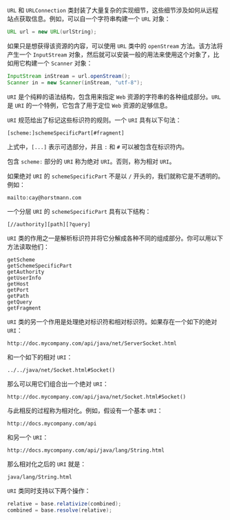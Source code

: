 `URL` 和 `URLConnection` 类封装了大量复杂的实现细节，这些细节涉及如何从远程站点获取信息。例如，可以自一个字符串构建一个 `URL` 对象：

```java
URL url = new URL(urlString);
```

如果只是想获得该资源的内容，可以使用 `URL` 类中的 `openStream` 方法。该方法将产生一个 `InputStream` 对象，然后就可以安装一般的用法来使用这个对象了，比如用它构建一个 `Scanner` 对象：

```java
InputStream inStream = url.openStream();
Scanner in = new Scanner(inStream, "utf-8");
```

`URI` 是个纯粹的语法结构，包含用来指定 `Web` 资源的字符串的各种组成部分。`URL` 是 `URI` 的一个特例，它包含了用于定位 `Web` 资源的足够信息。

`URI` 规范给出了标记这些标识符的规则。一个 `URI` 具有以下句法：

```
[scheme:]schemeSpecificPart[#fragment]
```

上式中，`[...]` 表示可选部分，并且 `:` 和 `#` 可以被包含在标识符内。

包含 `scheme:` 部分的 `URI` 称为绝对 `URI`。否则，称为相对 `URI`。

如果绝对 `URI` 的 `schemeSpecificPart` 不是以 `/` 开头的，我们就称它是不透明的。例如：

```
mailto:cay@horstmann.com
```

一个分层 `URI` 的 `schemeSpecificPart` 具有以下结构：

```
[//authority][path][?query]
```

`URI` 类的作用之一是解析标识符并将它分解成各种不同的组成部分。你可以用以下方法读取他们：

```
getScheme
getSchemeSpecificPart
getAuthority
getUserInfo
getHost
getPort
getPath
getQuery
getFragment
```

`URI` 类的另一个作用是处理绝对标识符和相对标识符。如果存在一个如下的绝对 `URI`：

```
http://doc.mycompany.com/api/java/net/ServerSocket.html
```

和一个如下的相对 `URI`：

```
../../java/net/Socket.html#Socket()
```

那么可以用它们组合出一个绝对 `URI`：

```
http://doc.mycompany.com/api/java/net/Socket.html#Socket()
```

与此相反的过程称为相对化。例如，假设有一个基本 `URI`：

```
http://docs.mycompany.com/api
```

和另一个 `URI`：

```
http://docs.mycompany.com/api/java/lang/String.html
```

那么相对化之后的 `URI` 就是：

```
java/lang/String.html
```

`URI` 类同时支持以下两个操作：

```java
relative = base.relativize(combined);
combined = base.resolve(relative);
```



